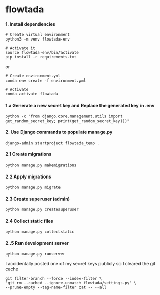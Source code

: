 # flowtada



#### 1. Install dependencies
```
# Create virtual environment
python3 -m venv flowtada-env

# Activate it
source flowtada-env/bin/activate
pip install -r requirements.txt
```
or 
```
# Create environment.yml
conda env create -f environment.yml

# Activate
conda activate flowtada
```

#### 1.a Generate a new secret key and Replace the generated key in .env
```
python -c "from django.core.management.utils import get_random_secret_key; print(get_random_secret_key())"
```
#### 2. Use Django commands to populate manage.py
```
django-admin startproject flowtada_temp .
```
#### 2.1 Create migrations
```
python manage.py makemigrations
```
#### 2.2 Apply migrations
```
python manage.py migrate
```

#### 2.3 Create superuser (admin)
```
python manage.py createsuperuser
```
#### 2.4 Collect static files
```
python manage.py collectstatic
```
#### 2..5 Run development server
```
python manage.py runserver
```


I accidentally posted one of my secret keys publicly so I cleared the git cache
```
git filter-branch --force --index-filter \
'git rm --cached --ignore-unmatch flowtada/settings.py' \
--prune-empty --tag-name-filter cat -- --all
```